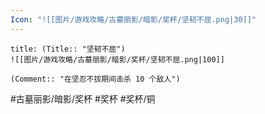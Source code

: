 ```yaml
---
Icon: "![[图片/游戏攻略/古墓丽影/暗影/奖杯/坚韧不屈.png|30]]"
---
```

```ad-common-bronze-trophy
title: (Title:: "坚韧不屈")
![[图片/游戏攻略/古墓丽影/暗影/奖杯/坚韧不屈.png|100]]

(Comment:: "在坚忍不拔期间击杀 10 个敌人")
```

#古墓丽影/暗影/奖杯 #奖杯 #奖杯/铜
